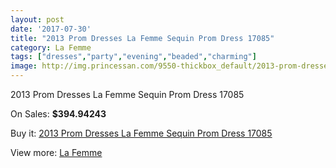 ```yaml
---
layout: post
date: '2017-07-30'
title: "2013 Prom Dresses La Femme Sequin Prom Dress 17085"
category: La Femme
tags: ["dresses","party","evening","beaded","charming"]
image: http://img.princessan.com/9550-thickbox_default/2013-prom-dresses-la-femme-sequin-prom-dress-17085.jpg
---
```

2013 Prom Dresses La Femme Sequin Prom Dress 17085

On Sales: **$394.94243**
<a href="https://www.princessan.com/en/la-femme/4169-2013-prom-dresses-la-femme-sequin-prom-dress-17085.html"><amp-img layout="responsive" width="600" height="600" src="//img.princessan.com/9550-thickbox_default/2013-prom-dresses-la-femme-sequin-prom-dress-17085.jpg" alt="2013 Prom Dresses La Femme Sequin Prom Dress 17085 0" /></a>
<a href="https://www.princessan.com/en/la-femme/4169-2013-prom-dresses-la-femme-sequin-prom-dress-17085.html"><amp-img layout="responsive" width="600" height="600" src="//img.princessan.com/9556-thickbox_default/2013-prom-dresses-la-femme-sequin-prom-dress-17085.jpg" alt="2013 Prom Dresses La Femme Sequin Prom Dress 17085 1" /></a>
<a href="https://www.princessan.com/en/la-femme/4169-2013-prom-dresses-la-femme-sequin-prom-dress-17085.html"><amp-img layout="responsive" width="600" height="600" src="//img.princessan.com/9555-thickbox_default/2013-prom-dresses-la-femme-sequin-prom-dress-17085.jpg" alt="2013 Prom Dresses La Femme Sequin Prom Dress 17085 2" /></a>
<a href="https://www.princessan.com/en/la-femme/4169-2013-prom-dresses-la-femme-sequin-prom-dress-17085.html"><amp-img layout="responsive" width="600" height="600" src="//img.princessan.com/9554-thickbox_default/2013-prom-dresses-la-femme-sequin-prom-dress-17085.jpg" alt="2013 Prom Dresses La Femme Sequin Prom Dress 17085 3" /></a>
<a href="https://www.princessan.com/en/la-femme/4169-2013-prom-dresses-la-femme-sequin-prom-dress-17085.html"><amp-img layout="responsive" width="600" height="600" src="//img.princessan.com/9553-thickbox_default/2013-prom-dresses-la-femme-sequin-prom-dress-17085.jpg" alt="2013 Prom Dresses La Femme Sequin Prom Dress 17085 4" /></a>
<a href="https://www.princessan.com/en/la-femme/4169-2013-prom-dresses-la-femme-sequin-prom-dress-17085.html"><amp-img layout="responsive" width="600" height="600" src="//img.princessan.com/9552-thickbox_default/2013-prom-dresses-la-femme-sequin-prom-dress-17085.jpg" alt="2013 Prom Dresses La Femme Sequin Prom Dress 17085 5" /></a>
<a href="https://www.princessan.com/en/la-femme/4169-2013-prom-dresses-la-femme-sequin-prom-dress-17085.html"><amp-img layout="responsive" width="600" height="600" src="//img.princessan.com/9551-thickbox_default/2013-prom-dresses-la-femme-sequin-prom-dress-17085.jpg" alt="2013 Prom Dresses La Femme Sequin Prom Dress 17085 6" /></a>

Buy it: [2013 Prom Dresses La Femme Sequin Prom Dress 17085](https://www.princessan.com/en/la-femme/4169-2013-prom-dresses-la-femme-sequin-prom-dress-17085.html "2013 Prom Dresses La Femme Sequin Prom Dress 17085")

View more: [La Femme](https://www.princessan.com/en/28-la-femme "La Femme")